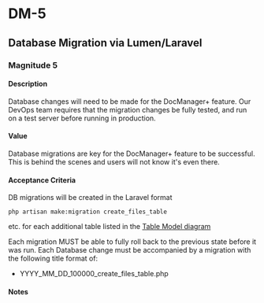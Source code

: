 # DM-5

## Database Migration via Lumen/Laravel

### Magnitude 5

#### Description
Database changes will need to be made for the DocManager+ feature. Our DevOps team requires that the migration changes be fully tested, and run on a test server before running in production. 

#### Value
Database migrations are key for the DocManager+ feature to be successful. This is behind the scenes and users will not know it's even there.

#### Acceptance Criteria
DB migrations will be created in the Laravel format
```
php artisan make:migration create_files_table
```
etc. for each additional table listed in the [Table Model diagram](../tables.md)


Each migration MUST be able to fully roll back to the previous state before it was run.
Each Database change must be accompanied by a migration with the following title format of:
* YYYY_MM_DD_100000_create_files_table.php 

#### Notes
